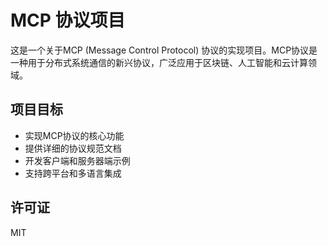 # MCP 协议项目

这是一个关于MCP (Message Control Protocol) 协议的实现项目。MCP协议是一种用于分布式系统通信的新兴协议，广泛应用于区块链、人工智能和云计算领域。

## 项目目标

- 实现MCP协议的核心功能
- 提供详细的协议规范文档
- 开发客户端和服务器端示例
- 支持跨平台和多语言集成

## 许可证

MIT
